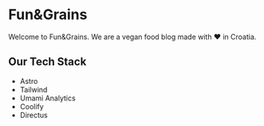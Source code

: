 # Fun&Grains
Welcome to Fun&Grains. We are a vegan food blog made with ❤️ in Croatia.

## Our Tech Stack
- Astro
- Tailwind
- Umami Analytics
- Coolify
- Directus